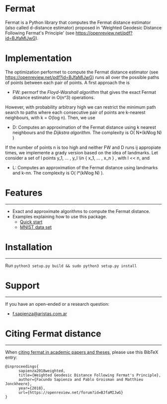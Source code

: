 # Fermat

Fermat is a Python library that computes the Fermat distance estimator (also called d-distance estimator) proposed in 'Weighted Geodesic Distance Following Fermat's Principle' (see https://openreview.net/pdf?id=BJfaMIJwG).

# Implementation

The optimization performet to compute the Fermat distance estimator (see https://openreview.net/pdf?id=BJfaMIJwG) runs all over the possible paths of points between each pair of points. A first approach the is

   * FW: permorf the _Floyd-Warshall algorithm_ that gives the exact Fermat distance estimator in O(n^3) operations.
   
However, with probability arbitrary high we can restrict the minimum path search to paths where each consecutive pair of points are k-nearest neighbours, with k = O(log n). Then, we use
   
   * D: Computes an approximation of the Fermat distance using k nearest neighbours and the _Dijkstra algorithm_. The complexity is O( N*(k*N*log N) )

If the number of points n is too high and neither FW and D runs ij appropiate times, we implemente a grady version based on the idea of landmarks. Let consider a set of l points y_1, ... , y_l \in { x_1, ... , x_n } , with l << n, and 

   * L: Computes an approximation of the Fermat distance using landmarks and k-nn. The complexity is O( l*(k*N*log N) ).


# Features
---

- Exact and approximate algorithms to compute the Fermat distance.
- Examples explaining how to use this package.
    * [Quick start] 
    * [MNIST data set]


# Installation
---
Run `python3 setup.py build && sudo python3 setup.py install`

# Support
---

If you have an open-ended or a research question:
-  f.sapienza@aristas.com.ar



# Citing Fermat distance
---

When [citing fermat in academic papers and theses], please use this
BibTeX entry:


    @inproceedings{
          sapienza2018weighted,
          title={Weighted Geodesic Distance Following Fermat's Principle},
          author={Facundo Sapienza and Pablo Groisman and Matthieu Jonckheere},
          year={2018},
          url={https://openreview.net/forum?id=BJfaMIJwG}
    }

[Quick start]:https://github.com/facusapienza21/Fermat-distance/tree/master/examples
[citing fermat in academic papers and theses]:https://scholar.google.com/citations?user=yWj-T4oAAAAJ&hl=en#d=gs_md_cita-d&p=&u=%2Fcitations%3Fview_op%3Dview_citation%26hl%3Den%26user%3DyWj-T4oAAAAJ%26citation_for_view%3DyWj-T4oAAAAJ%3Au5HHmVD_uO8C%26tzom%3D180
[MNIST data set]: https://github.com/facusapienza21/Fermat-distance/blob/master/examples/MNIST_example.ipynb
